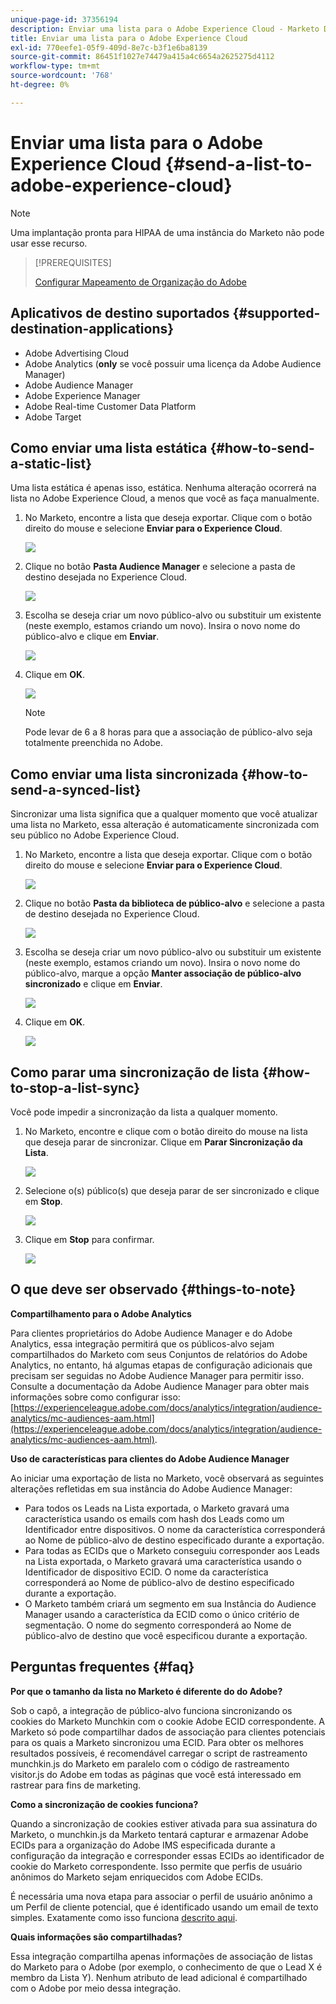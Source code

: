 ```yaml
---
unique-page-id: 37356194
description: Enviar uma lista para o Adobe Experience Cloud - Marketo Docs - Documentação do produto
title: Enviar uma lista para o Adobe Experience Cloud
exl-id: 770eefe1-05f9-409d-8e7c-b3f1e6ba8139
source-git-commit: 86451f1027e74479a415a4c6654a2625275d4112
workflow-type: tm+mt
source-wordcount: '768'
ht-degree: 0%

---
```


# Enviar uma lista para o Adobe Experience Cloud {#send-a-list-to-adobe-experience-cloud}

>[!NOTE]
>
>Uma implantação pronta para HIPAA de uma instância do Marketo não pode usar esse recurso.

>[!PREREQUISITES]
>
>[Configurar Mapeamento de Organização do Adobe](/help/marketo/product-docs/core-marketo-concepts/miscellaneous/set-up-adobe-organization-mapping.md)

## Aplicativos de destino suportados {#supported-destination-applications}

* Adobe Advertising Cloud
* Adobe Analytics (**only** se você possuir uma licença da Adobe Audience Manager)
* Adobe Audience Manager
* Adobe Experience Manager
* Adobe Real-time Customer Data Platform
* Adobe Target

## Como enviar uma lista estática {#how-to-send-a-static-list}

Uma lista estática é apenas isso, estática. Nenhuma alteração ocorrerá na lista no Adobe Experience Cloud, a menos que você as faça manualmente.

1. No Marketo, encontre a lista que deseja exportar. Clique com o botão direito do mouse e selecione **Enviar para o Experience Cloud**.

   ![](assets/send-a-list-to-adobe-experience-cloud-1.png)

1. Clique no botão **Pasta Audience Manager** e selecione a pasta de destino desejada no Experience Cloud.

   ![](assets/send-a-list-to-adobe-experience-cloud-2.png)

1. Escolha se deseja criar um novo público-alvo ou substituir um existente (neste exemplo, estamos criando um novo). Insira o novo nome do público-alvo e clique em **Enviar**.

   ![](assets/send-a-list-to-adobe-experience-cloud-3.png)

1. Clique em **OK**.

   ![](assets/send-a-list-to-adobe-experience-cloud-4.png)

   >[!NOTE]
   >
   >Pode levar de 6 a 8 horas para que a associação de público-alvo seja totalmente preenchida no Adobe.

## Como enviar uma lista sincronizada {#how-to-send-a-synced-list}

Sincronizar uma lista significa que a qualquer momento que você atualizar uma lista no Marketo, essa alteração é automaticamente sincronizada com seu público no Adobe Experience Cloud.

1. No Marketo, encontre a lista que deseja exportar. Clique com o botão direito do mouse e selecione **Enviar para o Experience Cloud**.

   ![](assets/send-a-list-to-adobe-experience-cloud-5.png)

1. Clique no botão **Pasta da biblioteca de público-alvo** e selecione a pasta de destino desejada no Experience Cloud.

   ![](assets/send-a-list-to-adobe-experience-cloud-6.png)

1. Escolha se deseja criar um novo público-alvo ou substituir um existente (neste exemplo, estamos criando um novo). Insira o novo nome do público-alvo, marque a opção **Manter associação de público-alvo sincronizado** e clique em **Enviar**.

   ![](assets/send-a-list-to-adobe-experience-cloud-7.png)

1. Clique em **OK**.

   ![](assets/send-a-list-to-adobe-experience-cloud-8.png)

## Como parar uma sincronização de lista {#how-to-stop-a-list-sync}

Você pode impedir a sincronização da lista a qualquer momento.

1. No Marketo, encontre e clique com o botão direito do mouse na lista que deseja parar de sincronizar. Clique em **Parar Sincronização da Lista**.

   ![](assets/send-a-list-to-adobe-experience-cloud-9.png)

1. Selecione o(s) público(s) que deseja parar de ser sincronizado e clique em **Stop**.

   ![](assets/send-a-list-to-adobe-experience-cloud-10.png)

1. Clique em **Stop** para confirmar.

   ![](assets/send-a-list-to-adobe-experience-cloud-11.png)

## O que deve ser observado {#things-to-note}

**Compartilhamento para o Adobe Analytics**

Para clientes proprietários do Adobe Audience Manager e do Adobe Analytics, essa integração permitirá que os públicos-alvo sejam compartilhados do Marketo com seus Conjuntos de relatórios do Adobe Analytics, no entanto, há algumas etapas de configuração adicionais que precisam ser seguidas no Adobe Audience Manager para permitir isso. Consulte a documentação da Adobe Audience Manager para obter mais informações sobre como configurar isso: [https://experienceleague.adobe.com/docs/analytics/integration/audience-analytics/mc-audiences-aam.html](https://experienceleague.adobe.com/docs/analytics/integration/audience-analytics/mc-audiences-aam.html).

**Uso de características para clientes do Adobe Audience Manager**

Ao iniciar uma exportação de lista no Marketo, você observará as seguintes alterações refletidas em sua instância do Adobe Audience Manager:

* Para todos os Leads na Lista exportada, o Marketo gravará uma característica usando os emails com hash dos Leads como um Identificador entre dispositivos. O nome da característica corresponderá ao Nome de público-alvo de destino especificado durante a exportação.
* Para todas as ECIDs que o Marketo conseguiu corresponder aos Leads na Lista exportada, o Marketo gravará uma característica usando o Identificador de dispositivo ECID. O nome da característica corresponderá ao Nome de público-alvo de destino especificado durante a exportação.
* O Marketo também criará um segmento em sua Instância do Audience Manager usando a característica da ECID como o único critério de segmentação. O nome do segmento corresponderá ao Nome de público-alvo de destino que você especificou durante a exportação.

## Perguntas frequentes {#faq}

**Por que o tamanho da lista no Marketo é diferente do do Adobe?**

Sob o capô, a integração de público-alvo funciona sincronizando os cookies do Marketo Munchkin com o cookie Adobe ECID correspondente. A Marketo só pode compartilhar dados de associação para clientes potenciais para os quais a Marketo sincronizou uma ECID. Para obter os melhores resultados possíveis, é recomendável carregar o script de rastreamento munchkin.js do Marketo em paralelo com o código de rastreamento visitor.js do Adobe em todas as páginas que você está interessado em rastrear para fins de marketing.

**Como a sincronização de cookies funciona?**

Quando a sincronização de cookies estiver ativada para sua assinatura do Marketo, o munchkin.js da Marketo tentará capturar e armazenar Adobe ECIDs para a organização do Adobe IMS especificada durante a configuração da integração e corresponder essas ECIDs ao identificador de cookie do Marketo correspondente. Isso permite que perfis de usuário anônimos do Marketo sejam enriquecidos com Adobe ECIDs.

É necessária uma nova etapa para associar o perfil de usuário anônimo a um Perfil de cliente potencial, que é identificado usando um email de texto simples. Exatamente como isso funciona [descrito aqui](/help/marketo/product-docs/reporting/basic-reporting/report-activity/tracking-anonymous-activity-and-people.md).

**Quais informações são compartilhadas?**

Essa integração compartilha apenas informações de associação de listas do Marketo para o Adobe (por exemplo, o conhecimento de que o Lead X é membro da Lista Y). Nenhum atributo de lead adicional é compartilhado com o Adobe por meio dessa integração.
